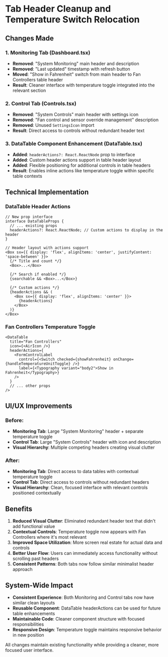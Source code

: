 # Tab Header Cleanup and Temperature Switch Relocation

## Changes Made

### 1. Monitoring Tab (Dashboard.tsx)
- **Removed**: "System Monitoring" main header and description
- **Removed**: "Last updated" timestamp with refresh button
- **Moved**: "Show in Fahrenheit" switch from main header to Fan Controllers table header
- **Result**: Cleaner interface with temperature toggle integrated into the relevant section

### 2. Control Tab (Controls.tsx) 
- **Removed**: "System Controls" main header with settings icon
- **Removed**: "Fan control and sensor override management" description
- **Removed**: Unused `SettingsIcon` import
- **Result**: Direct access to controls without redundant header text

### 3. DataTable Component Enhancement (DataTable.tsx)
- **Added**: `headerActions?: React.ReactNode` prop to interface
- **Added**: Custom header actions support in table header layout
- **Added**: Flexible positioning for additional controls in table headers
- **Result**: Enables inline actions like temperature toggle within specific table contexts

## Technical Implementation

### DataTable Header Actions
```tsx
// New prop interface
interface DataTableProps {
  // ... existing props
  headerActions?: React.ReactNode; // Custom actions to display in the header
}

// Header layout with actions support
<Box sx={{ display: 'flex', alignItems: 'center', justifyContent: 'space-between' }}>
  {/* Title and count */}
  <Box>...</Box>
  
  {/* Search if enabled */}
  {searchable && <Box>...</Box>}
  
  {/* Custom actions */}
  {headerActions && (
    <Box sx={{ display: 'flex', alignItems: 'center' }}>
      {headerActions}
    </Box>
  )}
</Box>
```

### Fan Controllers Temperature Toggle
```tsx
<DataTable
  title="Fan Controllers"
  icon={<AirIcon />}
  headerActions={
    <FormControlLabel
      control={<Switch checked={showFahrenheit} onChange={handleTemperatureUnitToggle} />}
      label={<Typography variant="body2">Show in Fahrenheit</Typography>}
    />
  }
  // ... other props
/>
```

## UI/UX Improvements

### Before:
- **Monitoring Tab**: Large "System Monitoring" header + separate temperature toggle
- **Control Tab**: Large "System Controls" header with icon and description
- **Visual Hierarchy**: Multiple competing headers creating visual clutter

### After:
- **Monitoring Tab**: Direct access to data tables with contextual temperature toggle
- **Control Tab**: Direct access to controls without redundant headers
- **Visual Hierarchy**: Clean, focused interface with relevant controls positioned contextually

## Benefits

1. **Reduced Visual Clutter**: Eliminated redundant header text that didn't add functional value
2. **Contextual Controls**: Temperature toggle now appears with Fan Controllers where it's most relevant
3. **Improved Space Utilization**: More screen real estate for actual data and controls
4. **Better User Flow**: Users can immediately access functionality without scrolling past headers
5. **Consistent Patterns**: Both tabs now follow similar minimalist header approach

## System-Wide Impact

- **Consistent Experience**: Both Monitoring and Control tabs now have similar clean layouts
- **Reusable Component**: DataTable headerActions can be used for future table enhancements
- **Maintainable Code**: Cleaner component structure with focused responsibilities
- **Responsive Design**: Temperature toggle maintains responsive behavior in new position

All changes maintain existing functionality while providing a cleaner, more focused user interface.
